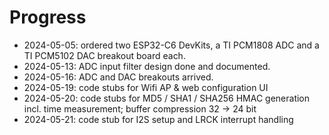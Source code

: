 # Progress 

 * 2024-05-05: ordered two ESP32-C6 DevKits, a TI PCM1808 ADC and a TI PCM5102 DAC breakout board each.
 * 2024-05-13: ADC input filter design done and documented. 
 * 2024-05-16: ADC and DAC breakouts arrived. 
 * 2024-05-19: code stubs for Wifi AP & web configuration UI 
 * 2024-05-20: code stubs for MD5 / SHA1 / SHA256 HMAC generation incl. time measurement; buffer compression 32 -> 24 bit
 * 2024-05-21: code stub for I2S setup and LRCK interrupt handling


